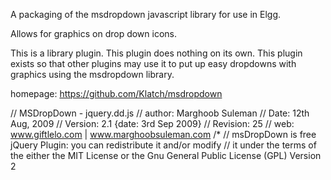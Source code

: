 
A packaging of the msdropdown javascript library for use in Elgg. 

Allows for graphics on drop down icons.

This is a library plugin. This plugin does nothing on its own. This plugin exists so that other plugins may use it to put up easy 
dropdowns with graphics using the msdropdown library.

homepage: https://github.com/Klatch/msdropdown


// MSDropDown - jquery.dd.js
// author: Marghoob Suleman
// Date: 12th Aug, 2009
// Version: 2.1 {date: 3rd Sep 2009}
// Revision: 25
// web: www.giftlelo.com | www.marghoobsuleman.com
/*
// msDropDown is free jQuery Plugin: you can redistribute it and/or modify
// it under the terms of the either the MIT License or the Gnu General Public License (GPL) Version 2
